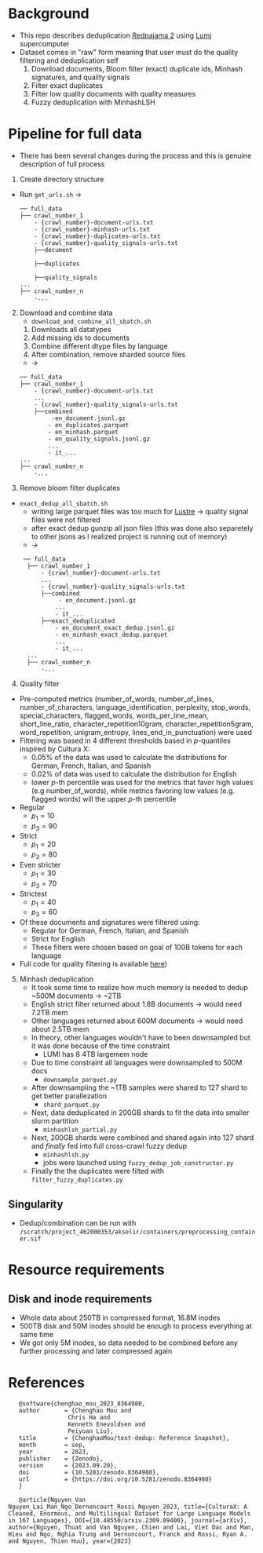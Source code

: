 # Background
- This repo describes deduplication [Redpajama 2](https://www.together.ai/blog/redpajama-data-v2) using [Lumi](https://www.together.ai/blog/redpajama-data-v2) supercomputer
- Dataset comes in "raw" form meaning that user must do the quality filtering and deduplication self
    1. Download documents, Bloom filter (exact) duplicate ids, Minhash signatures, and quality signals
    2. Filter exact duplicates
    3. Filter low quality documents with quality measures
    4. Fuzzy deduplication with MinhashLSH

# Pipeline for full data
- There has been several changes during the process and this is genuine description of full process
1. Create directory structure
- Run `get_urls.sh` &rarr; 
    ```
    ── full_data
    ├── crawl_number_1
        - {crawl_number}-document-urls.txt    
        - {crawl_number}-minhash-urls.txt  
        - {crawl_number}-duplicates-urls.txt  
        - {crawl_number}-quality_signals-urls.txt
        ├──document

        ├──duplicates

        ├──quality_signals
    ...
    ├── crawl_number_n
        -...
    ```
2. Download and combine data
    - `download_and_combine_all_sbatch.sh`
    1. Downloads all datatypes
    2. Add missing ids to documents
    3. Combine different dtype files by language
    4. After combination, remove sharded source files 
    - &rarr; 
    ```
    ── full_data
    ├── crawl_number_1
        - {crawl_number}-document-urls.txt    
        ...
        - {crawl_number}-quality_signals-urls.txt
        ├──combined
             -en_document.jsonl.gz
            - en_duplicates.parquet
            - en_minhash.parquet
            - en_quality_signals.jsonl.gz
            ...
            - it_...
    ...
    ├── crawl_number_n
        -...
    ```
3. Remove bloom filter duplicates
- `exact_dedup_all_sbatch.sh`
    - writing large parquet files was too much for [Lustre](https://docs.lumi-supercomputer.eu/storage/parallel-filesystems/lustre/) &rarr; quality signal files were not filtered
    - after exact dedup gunzip all json files (this was done also separetely to other jsons as I realized project is running out of memory)
    - &rarr;
  ```
   ── full_data
    ├── crawl_number_1
        - {crawl_number}-document-urls.txt    
        ...
        - {crawl_number}-quality_signals-urls.txt
        ├──combined
             - en_document.jsonl.gz
            ...
            - it_...
        ├──exact_deduplicated
            - en_document_exact_dedup.jsonl.gz
            - en_minhash_exact_dedup.parquet
            ...
            - it_...
    ...
    ├── crawl_number_n
        -...
    ```
4. Quality filter
- Pre-computed metrics (number_of_words, number_of_lines, number_of_characters, language_identification, perplexity, stop_words, special_characters, flagged_words, words_per_line_mean, short_line_ratio, character_repetition10gram, character_repetition5gram, word_repetition, unigram_entropy, lines_end_in_punctuation) were used
- Filtering was based in 4 different thresholds based in _p_-quantiles inspired by Cultura X:
   - 0.05% of the data was used to calculate the distributions for German, French, Italian, and Spanish
   - 0.02% of data was used to calculate the distribution for English
   - lower _p_-th percentile was used for the metrics that favor high values (e.g number_of_words), while metrics favoring low values (e.g. flagged words) will the upper _p_-th percentile
- Regular
   - $p_1 = 10$
   - $p_3 = 90$
- Strict
   - $p_1=20$
   - $p_3 =80$
- Even stricter
   - $p_1=30$
   - $p_3=70$
- Strictest
   - $p_1 = 40$
   - $p_3 = 60$
- Of these documents and signatures were filtered using:
   - Regular for German, French, Italian, and Spanish
   - Strict for English
   - These filters were chosen based on goal of 100B tokens for each language
- Full code for quality filtering is available [here](https://github.com/mmanteli/redpajama-v2-filter-2023/))
5. Minhash deduplication
    - It took some time to realize how much memory is needed to dedup ~500M documents &rarr; ~2TB
    - English strict filter returned about 1.8B documents &rarr; would need 7.2TB mem
    - Other languages returned about 600M documents &rarr; would need about 2.5TB mem
    - In theory, other languages wouldn't have to been downsampled but it was done because of the time constraint
        - LUMI has 8 4TB largemem node
    - Due to time constraint all languages were downsampled to 500M docs
        - `downsample_parquet.py`
    - After downsampling the ~1TB samples were shared to 127 shard to get better parallezation
        - `shard_parquet.py`   
    - Next, data deduplicated in 200GB shards to fit the data into smaller slurm partition
        - `minhashlsh_partial.py`
    - Next, 200GB shards were combined and shared again into 127 shard and _finally_ fed into full cross-crawl fuzzy dedup
        - `minhashlsh.py`
        - jobs were launched using `fuzzy_dedup_job_constructor.py`
    - Finally the the duplicates were filted with `filter_fuzzy_duplicates.py`
    
## Singularity
- Dedup/combination can be run with `/scratch/project_462000353/akselir/containers/preprocessing_container.sif`
# Resource requirements
## Disk and inode requirements
- Whole data about 250TB in compressed format, 16.8M inodes
- 500TB disk and 50M inodes should be enough to process everything at same time
- We got only 5M inodes, so data needed to be combined before any further processing and later compressed again

# References

 ```
    @software{chenghao_mou_2023_8364980,
    author       = {Chenghao Mou and
                  Chris Ha and
                  Kenneth Enevoldsen and
                  Peiyuan Liu},
    title        = {ChenghaoMou/text-dedup: Reference Snapshot},
    month        = sep,
    year         = 2023,
    publisher    = {Zenodo},
    version      = {2023.09.20},
    doi          = {10.5281/zenodo.8364980},
    url          = {https://doi.org/10.5281/zenodo.8364980}
    }

    @article{Nguyen_Van Nguyen_Lai_Man_Ngo_Dernoncourt_Rossi_Nguyen_2023, title={CulturaX: A Cleaned, Enormous, and Multilingual Dataset for Large Language Models in 167 Languages}, DOI={10.48550/arxiv.2309.09400}, journal={arXiv}, author={Nguyen, Thuat and Van Nguyen, Chien and Lai, Viet Dac and Man, Hieu and Ngo, Nghia Trung and Dernoncourt, Franck and Rossi, Ryan A. and Nguyen, Thien Huu}, year={2023} 
```